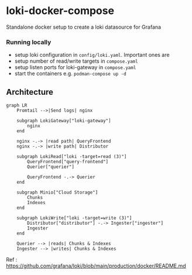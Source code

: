 # loki-docker-compose
Standalone docker setup to create a loki datasource for Grafana

### Running locally
- setup loki configuration in `config/loki.yaml`. Important ones are 
- setup number of read/write targets in `compose.yaml`
- setup listen ports for loki-gateway in `compose.yaml`
- start the containers e.g. `podman-compose up -d`


## Architecture
```mermaid
graph LR
    Promtail -->|Send logs| nginx

    subgraph LokiGateway["loki-gateway"]
        nginx
    end 
    
    nginx -.-> |read path| QueryFrontend
    nginx -.-> |write path| Distributor
    
    subgraph LokiRead["loki -target=read (3)"]
        QueryFrontend["query-frontend"]
        Querier["querier"]

        QueryFrontend -.-> Querier
    end

    subgraph Minio["Cloud Storage"]
        Chunks
        Indexes
    end

    subgraph LokiWrite["loki -target=write (3)"]
        Distributor["distributor"] -.-> Ingester["ingester"]
        Ingester
    end

    Querier --> |reads| Chunks & Indexes
    Ingester --> |writes| Chunks & Indexes
```

Ref : https://github.com/grafana/loki/blob/main/production/docker/README.md